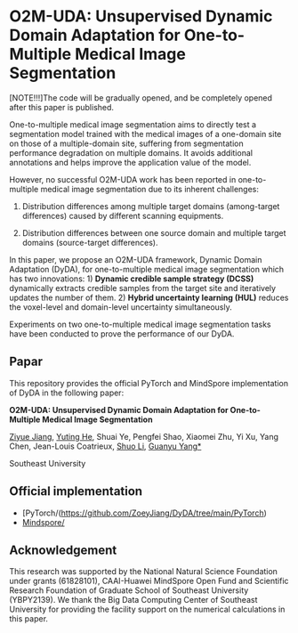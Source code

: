 # O2M-UDA: Unsupervised Dynamic Domain Adaptation for One-to-Multiple Medical Image Segmentation

[NOTE!!!]The code will be gradually opened, and be completely opened after this paper is published.

One-to-multiple medical image segmentation aims to directly test a segmentation model
trained with the medical images of a one-domain site on those of a multiple-domain
site, suffering from segmentation performance degradation on multiple domains. It
avoids additional annotations and helps improve the application value of the model.

However, no successful O2M-UDA work has been reported in one-to-multiple medical image segmentation due to its inherent challenges: 

1) Distribution differences among multiple target domains (among-target differences) caused by different scanning equipments.

2) Distribution differences between one source domain and multiple target domains (source-target differences). 

In this paper, we propose an O2M-UDA framework, Dynamic Domain Adaptation (DyDA), for one-to-multiple medical image segmentation which has two innovations: 1) **Dynamic credible sample strategy (DCSS)** dynamically extracts credible samples from the target site and iteratively updates the number of them. 2) **Hybrid uncertainty learning (HUL)** reduces the voxel-level and domain-level uncertainty simultaneously. 

Experiments on two one-to-multiple medical image segmentation tasks have been conducted to prove the performance of our DyDA.

## Papar
This repository provides the official PyTorch and MindSpore implementation of DyDA in the following paper:

**O2M-UDA: Unsupervised Dynamic Domain Adaptation for One-to-Multiple Medical Image Segmentation**

[Ziyue Jiang](https://github.com/ZoeyJiang/DyDA/edit/main/README.md), [Yuting He](http://19951124.academic.site/?lang=en), Shuai Ye, Pengfei Shao, Xiaomei Zhu, Yi Xu, Yang Chen, Jean-Louis Coatrieux, [Shuo Li](http://www.digitalimaginggroup.ca/members/shuo.php), [Guanyu Yang*](https://cse.seu.edu.cn/2019/0103/c23024a257233/page.htm)

Southeast University

## Official implementation
+ [PyTorch/(https://github.com/ZoeyJiang/DyDA/tree/main/PyTorch)
+ [Mindspore/](https://github.com/ZoeyJiang/DyDA/tree/main/MindSpore)

## Acknowledgement
This research was supported by the National Natural Science Foundation under grants (61828101), CAAI-Huawei MindSpore Open Fund and Scientific Research Foundation of Graduate School of Southeast University (YBPY2139). We thank the Big Data Computing Center of Southeast University for providing the facility support on the numerical calculations in this paper. 
